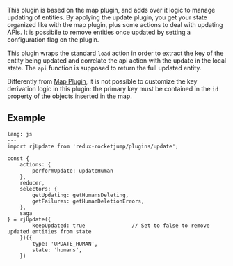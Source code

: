This plugin is based on the map plugin, and adds over it logic to manage updating of entities. By applying the update plugin, you get your state organized like with the map plugin, plus some actions to deal with updating APIs. It is possibile to remove entities once updated by setting a configuration flag on the plugin.

This plugin wraps the standard `load` action in order to extract the key of the entity being updated and correlate the api action with the update in the local state. The `api` function is supposed to return the full updated entity.

Differently from [Map Plugin](/plugins/map), it is not possible to customize the key derivation logic in this plugin: the primary key must be contained in the `id` property of the objects inserted in the map.

## Example
```code
lang: js
---
import rjUpdate from 'redux-rocketjump/plugins/update';

const { 
    actions: { 
        performUpdate: updateHuman 
    },
    reducer,
    selectors: {
        getUpdating: getHumansDeleting,
        getFailures: getHumanDeletionErrors,
    },
    saga
} = rjUpdate({
        keepUpdated: true               // Set to false to remove updated entities from state
    })({
        type: 'UPDATE_HUMAN',
        state: 'humans',
    })
```
